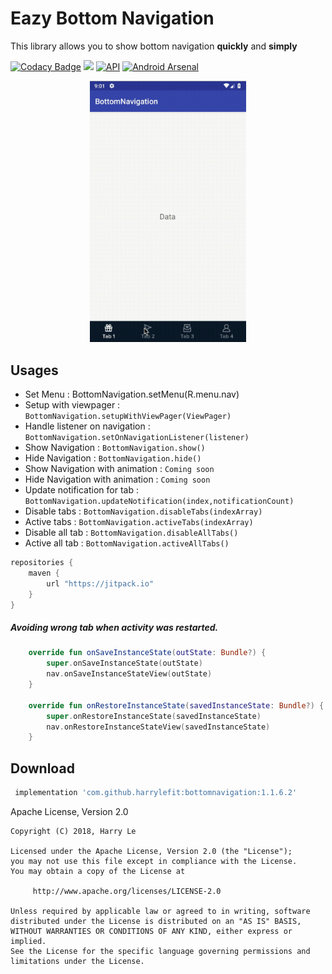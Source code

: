 # Eazy Bottom Navigation
This library allows you to show bottom navigation **quickly** and **simply**

[![Codacy Badge](https://api.codacy.com/project/badge/Grade/bfbc1609da414e51a70057b4757089e5)](https://www.codacy.com/app/harryle-fit/bottomnavigation?utm_source=github.com&amp;utm_medium=referral&amp;utm_content=harrylefit/bottomnavigation&amp;utm_campaign=Badge_Grade)
[![](https://jitpack.io/v/harrylefit/bottomnavigation.svg)](https://jitpack.io/#harrylefit/bottomnavigation)
[![API](https://img.shields.io/badge/API-19%2B-brightgreen.svg?style=flat)](https://android-arsenal.com/api?level=19)
[![Android Arsenal](https://img.shields.io/badge/Android%20Arsenal-Bottom%20Navigation-brightgreen.svg?style=flat)](https://android-arsenal.com/details/1/7352)


<p align="center"><a href="https://github.com/harrylefit/bottomnavigation" target="_blank"><img width="250"src="raw/example.gif"></a></p>

Usages
------
- Set Menu : BottomNavigation.setMenu(R.menu.nav)
- Setup with viewpager : `BottomNavigation.setupWithViewPager(ViewPager)`
- Handle listener on navigation : `BottomNavigation.setOnNavigationListener(listener)`
- Show Navigation : `BottomNavigation.show()`
- Hide Navigation : `BottomNavigation.hide()`
- Show Navigation with animation : `Coming soon`
- Hide Navigation with animation  : `Coming soon`
- Update notification for tab : `BottomNavigation.updateNotification(index,notificationCount)`
- Disable tabs : `BottomNavigation.disableTabs(indexArray)`
- Active tabs : `BottomNavigation.activeTabs(indexArray)`
- Disable all tab : `BottomNavigation.disableAllTabs()`
- Active all tab : `BottomNavigation.activeAllTabs()`

```groovy
repositories {
    maven {
        url "https://jitpack.io"
    }
}
```


#####  Avoiding wrong tab when activity was restarted.
```kotlin
    override fun onSaveInstanceState(outState: Bundle?) {
        super.onSaveInstanceState(outState)
        nav.onSaveInstanceStateView(outState)
    }

    override fun onRestoreInstanceState(savedInstanceState: Bundle?) {
        super.onRestoreInstanceState(savedInstanceState)
        nav.onRestoreInstanceStateView(savedInstanceState)
    }
```


Download
--------

```groovy
 implementation 'com.github.harrylefit:bottomnavigation:1.1.6.2'
```


Apache License, Version 2.0


    Copyright (C) 2018, Harry Le

    Licensed under the Apache License, Version 2.0 (the "License");
    you may not use this file except in compliance with the License.
    You may obtain a copy of the License at

         http://www.apache.org/licenses/LICENSE-2.0

    Unless required by applicable law or agreed to in writing, software
    distributed under the License is distributed on an "AS IS" BASIS,
    WITHOUT WARRANTIES OR CONDITIONS OF ANY KIND, either express or implied.
    See the License for the specific language governing permissions and
    limitations under the License.
